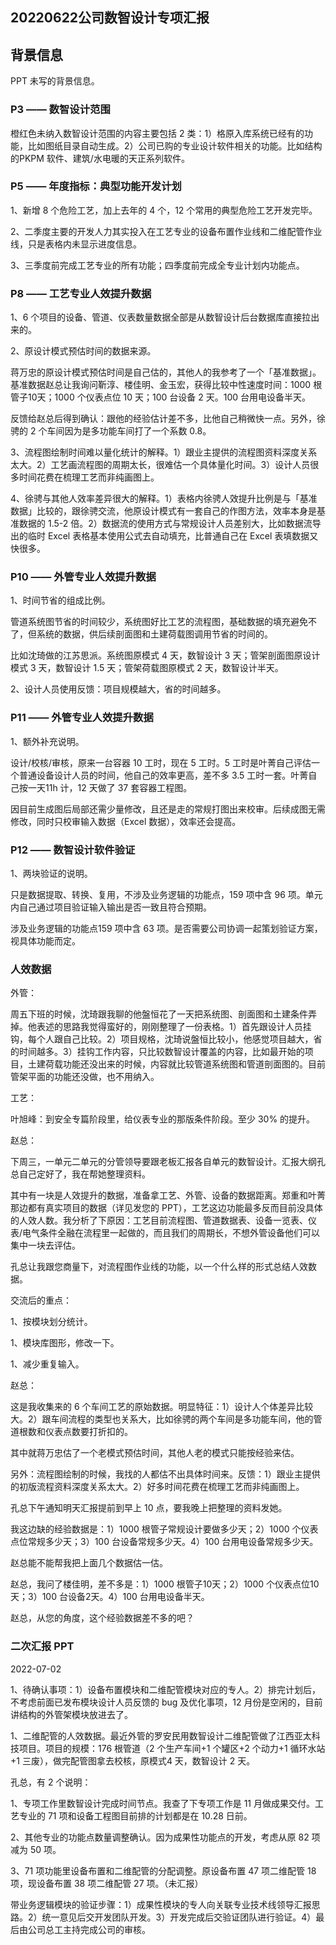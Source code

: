 ## 20220622公司数智设计专项汇报

## 背景信息

PPT 未写的背景信息。

### P3 —— 数智设计范围

橙红色未纳入数智设计范围的内容主要包括 2 类：1）格原入库系统已经有的功能，比如图纸目录自动生成。2）公司已购的专业设计软件相关的功能。比如结构的PKPM 软件、建筑/水电暖的天正系列软件。

### P5 —— 年度指标：典型功能开发计划

1、新增 8 个危险工艺，加上去年的 4 个，12 个常用的典型危险工艺开发完毕。

2、二季度主要的开发人力其实投入在工艺专业的设备布置作业线和二维配管作业线，只是表格内未显示进度信息。

3、三季度前完成工艺专业的所有功能；四季度前完成全专业计划内功能点。

### P8 —— 工艺专业人效提升数据

1、6 个项目的设备、管道、仪表数量数据全部是从数智设计后台数据库直接拉出来的。

2、原设计模式预估时间的数据来源。

蒋万忠的原设计模式预估时间是自己估的，其他人的我参考了一个「基准数据」。基准数据赵总让我询问靳淳、楼佳明、金玉宏，获得比较中性速度时间：1000 根管子10天；1000 个仪表点位 10 天；100 台设备 2 天。100 台用电设备半天。

反馈给赵总后得到确认：跟他的经验估计差不多，比他自己稍微快一点。另外，徐骋的 2 个车间因为是多功能车间打了一个系数 0.8。

3、流程图绘制时间难以量化统计的解释。1）跟业主提供的流程图资料深度关系太大。2）工艺画流程图的周期太长，很难估一个具体量化时间。3）设计人员很多时间花费在梳理工艺而非纯画图上。

4、徐骋与其他人效率差异很大的解释。1）表格内徐骋人效提升比例是与「基准数据」比较的，跟徐骋交流，他原设计模式有一套自己的作图方法，效率本身是基准数据的 1.5-2 倍。2）数据流的使用方式与常规设计人员差别大，比如数据流导出的临时 Excel 表格基本使用公式去自动填充，比普通自己在 Excel 表填数据又快很多。

### P10 —— 外管专业人效提升数据

1、时间节省的组成比例。

管道系统图节省的时间较少，系统图好比工艺的流程图，基础数据的填充避免不了，但系统的数据，供后续剖面图和土建荷载图调用节省的时间的。

比如沈琦做的江苏思派。系统图原模式 4 天，数智设计 3 天；管架剖面图原设计模式 3 天，数智设计 1.5 天；管架荷载图原模式 2 天，数智设计半天。

2、设计人员使用反馈：项目规模越大，省的时间越多。

### P11 —— 外管专业人效提升数据

1、额外补充说明。

设计/校核/审核，原来一台容器 10 工时，现在 5 工时。5 工时是叶菁自己评估一个普通设备设计人员的时间，他自己的效率更高，差不多 3.5 工时一套。叶菁自己按一天11h 计，12 天做了 37 套容器工程图。

因目前生成图后局部还需少量修改，且还是走的常规打图出来校审。后续成图无需修改，同时只校审输入数据（Excel 数据），效率还会提高。

### P12 —— 数智设计软件验证

1、两块验证的说明。

只是数据提取、转换、复用，不涉及业务逻辑的功能点，159 项中含 96 项。单元内自己通过项目验证输入输出是否一致且符合预期。

涉及业务逻辑的功能点159 项中含 63 项。是否需要公司协调一起策划验证方案，视具体功能而定。

### 人效数据

外管：

周五下班的时候，沈琦跟我聊的他盤恒花了一天把系统图、剖面图和土建条件弄掉。他表述的思路我觉得蛮好的，刚刚整理了一份表格。1）首先跟设计人员挂钩，每个人跟自己比较。2）项目规格，沈琦说盤恒比较小，他感觉项目越大，省的时间越多。3）挂钩工作内容，只比较数智设计覆盖的内容，比如最开始的项目，土建荷载功能还没出来的时候，内容就比较管道系统图和管道剖面图的。目前管架平面的功能还没做，也不用纳入。

工艺：

叶旭峰：到安全专篇阶段里，给仪表专业的那版条件阶段。至少 30% 的提升。

赵总：

下周三，一单元二单元的分管领导要跟老板汇报各自单元的数智设计。汇报大纲孔总自己定好了，我在帮她整理资料。

其中有一块是人效提升的数据，准备拿工艺、外管、设备的数据距离。郑重和叶菁那边都有真实项目的数据（详见发您的 PPT），工艺这边功能最多反而目前没具体的人效人数。我分析了下原因：工艺目前流程图、管道数据表、设备一览表、仪表/电气条件全融在流程里一起做的，而且我们的周期长，不想外管设备他们可以集中一块去评估。

孔总让我跟您商量下，对流程图作业线的功能，以一个什么样的形式总结人效数据。

交流后的重点：

1、按模块划分统计。

1、模块库图形，修改一下。

1、减少重复输入。

赵总：

这是我收集来的 6 个车间工艺的原始数据。明显特征：1）设计人个体差异比较大。2）跟车间流程的类型也关系大，比如徐骋的两个车间是多功能车间，他的管道根数和仪表点数要打折扣的。

其中就蒋万忠估了一个老模式预估时间，其他人老的模式只能按经验来估。

另外：流程图绘制的时候，我找的人都估不出具体时间来。反馈：1）跟业主提供的初版流程资料深度关系太大。2）好多时间花费在梳理工艺而非纯画图上。

孔总下午通知明天汇报提前到早上 10 点，要我晚上把整理的资料发她。

我这边缺的经验数据是：1）1000 根管子常规设计要做多少天；2）1000 个仪表点位常规多少天；3）100 台设备常规多少天。4）100 台用电设备常规多少天。

赵总能不能帮我把上面几个数据估一估。


赵总，我问了楼佳明，差不多是：1）1000 根管子10天；2）1000 个仪表点位10天；3）100 台设备2天。4）100 台用电设备半天。

赵总，从您的角度，这个经验数据差不多的吧？

### 二次汇报 PPT

2022-07-02

1、待确认事项：1）设备布置模块和二维配管模块对应的专人。2）排完计划后，不考虑前面已发布模块设计人员反馈的 bug 及优化事项，12 月份是空闲的，目前讲结构的外管架模块放进去了。

1、二维配管的人效数据。最近外管的罗安民用数智设计二维配管做了江西亚太科技项目。项目的规模：176 根管道（2 个生产车间+1 个罐区+2 个动力+1 循环水站+1 三废），做完配管图拿去校核，原模式4 天，数智设计 2 天。

孔总，有 2 个说明：

1、专项工作里数智设计完成时间节点。我查了下专项工作是 11 月做成果交付。工艺专业的 71 项和设备工程图目前排的计划都是在 10.28 日前。

2、其他专业的功能点数量调整确认。因为成果性功能点的开发，考虑从原 82 项减为 50 项。

3、71 项功能里设备布置和二维配管的分配调整。原设备布置 47 项二维配管 18 项，现设备布置 38 项二维配管 27 项。（未汇报）

带业务逻辑模块的验证步骤：1）成果性模块的专人向关联专业技术线领导汇报思路。2）统一意见后交开发团队开发。3）开发完成后交验证团队进行验证。4）最后由公司总工主持完成公司的审核。
